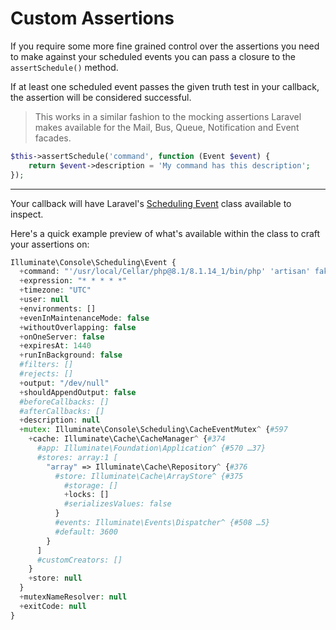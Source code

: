 # Custom Assertions
If you require some more fine grained control over the assertions you need to make against your scheduled events you can pass a closure to the `assertSchedule()` method.

If at least one scheduled event passes the given truth test in your callback, the assertion will be considered successful.

> This works in a similar fashion to the mocking assertions Laravel makes available for the Mail, Bus, Queue, Notification and Event facades.

```php
$this->assertSchedule('command', function (Event $event) {
    return $event->description = 'My command has this description';
});
```

---

Your callback will have Laravel's [Scheduling Event](https://laravel.com/api/master/Illuminate/Console/Scheduling/Event.html) class available to inspect.

Here's a quick example preview of what's available within the class to craft your assertions on:
```php
Illuminate\Console\Scheduling\Event {
  +command: "'/usr/local/Cellar/php@8.1/8.1.14_1/bin/php' 'artisan' fake:command"
  +expression: "* * * * *"
  +timezone: "UTC"
  +user: null
  +environments: []
  +evenInMaintenanceMode: false
  +withoutOverlapping: false
  +onOneServer: false
  +expiresAt: 1440
  +runInBackground: false
  #filters: []
  #rejects: []
  +output: "/dev/null"
  +shouldAppendOutput: false
  #beforeCallbacks: []
  #afterCallbacks: []
  +description: null
  +mutex: Illuminate\Console\Scheduling\CacheEventMutex^ {#597
    +cache: Illuminate\Cache\CacheManager^ {#374
      #app: Illuminate\Foundation\Application^ {#570 …37}
      #stores: array:1 [
        "array" => Illuminate\Cache\Repository^ {#376
          #store: Illuminate\Cache\ArrayStore^ {#375
            #storage: []
            +locks: []
            #serializesValues: false
          }
          #events: Illuminate\Events\Dispatcher^ {#508 …5}
          #default: 3600
        }
      ]
      #customCreators: []
    }
    +store: null
  }
  +mutexNameResolver: null
  +exitCode: null
}
```
